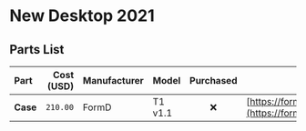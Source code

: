 # New Desktop 2021

## Parts List

| Part | Cost (USD) | Manufacturer | Model | Purchased | Website |
|:---|---:|---|---|:---:|---|
| **Case** | `210.00` | FormD | T1 v1.1 | :x: | [https://formdworks.com/products/t1](https://formdworks.com/products/t1) |
